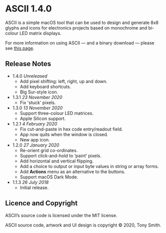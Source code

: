 # ASCII 1.4.0 #

ASCII is a simple macOS tool that can be used to design and generate 8x8 glyphs and icons for electronics projects based on monochrome and bi-colour LED matrix displays.

For more information on using ASCII &mdash; and a binary download &mdash; please see [this page](https://smittytone.net/ascii/index.html).

## Release Notes ##

- 1.4.0 *Unreleased*
    - Add pixel shifting: left, right, up and down.
    - Add keyboard shortcuts.
    - Big Sur-style icon.
- 1.3.1 *23 November 2020*
    - Fix 'stuck' pixels.
- 1.3.0 *13 November 2020*
    - Support three-colour LED matrices.
    - Apple Silicon support.
- 1.2.1 *4 February 2020*
    - Fix cut-and-paste in hex code entry/readout field.
    - App now quits when the window is closed.
    - New app icon.
- 1.2.0 *27 January 2020*
    - Re-orient grid co-ordinates.
    - Support click-and-hold to ‘paint’ pixels.
    - Add horizontal and vertical flipping.
    - Add a choice to output or input byte values in string or array forms.
    - Add **Actions** menu as an alternative to the buttons.
    - Support macOS Dark Mode.
- 1.1.3 *26 July 2018*
    - Initial release.

## Licence and Copyright ##

ASCII’s source code is licensed under the MIT license.

ASCII source code, artwork and UI design is copyright &copy; 2020, Tony Smith.